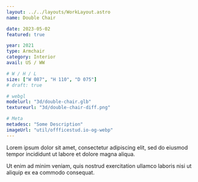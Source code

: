 ```yaml
---
layout: ../../layouts/WorkLayout.astro
name: Double Chair

date: 2023-05-02
featured: true

year: 2021
type: Armchair
category: Interior
avail: US / WW

# W / H / L
size: ["W 087", "H 110", "D 075"]
# draft: true

# webgl
modelurl: "3d/double-chair.glb"
textureurl: "3d/double-chair-diff.png"

# Meta
metadesc: "Some Description"
imageUrl: "util/offficestud.io-og-webp"
---
```


Lorem ipsum dolor sit amet, consectetur adipiscing elit, sed do eiusmod tempor incididunt ut labore et dolore magna aliqua.

Ut enim ad minim veniam, quis nostrud exercitation ullamco laboris nisi ut aliquip ex ea commodo consequat.
